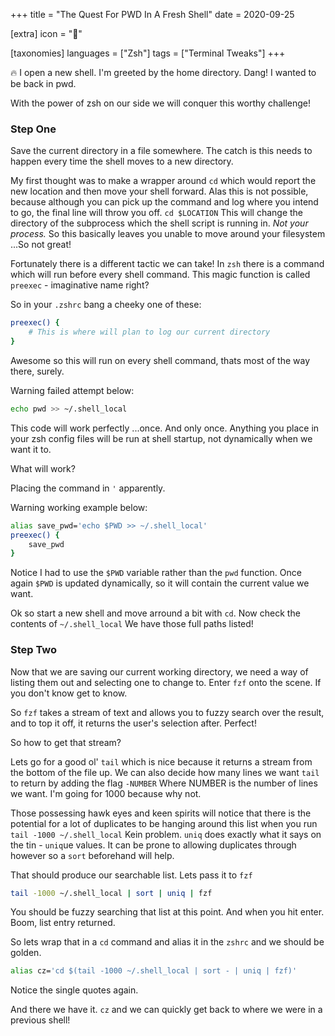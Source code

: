 +++
title = "The Quest For PWD In A Fresh Shell"
date = 2020-09-25

[extra]
icon = "🏈"

[taxonomies]
languages = ["Zsh"]
tags = ["Terminal Tweaks"]
+++

<aside>
🔥 I open a new shell. I'm greeted by the home directory. Dang! I wanted to be back in pwd.

</aside>

With the power of zsh on our side we will conquer this worthy challenge!

<!-- more -->

### Step One

Save the current directory in a file somewhere. The catch is this needs to happen every time the shell moves to a new directory.

My first thought was to make a wrapper around `cd` which would report the new location and then move your shell forward. Alas this is not possible, because although you can pick up the command and log where you intend to go, the final line will throw you off. `cd $LOCATION` This will change the directory of the subprocess which the shell script is running in. *Not your process.* So this basically leaves you unable to move around your filesystem ...So not great!

Fortunately there is a different tactic we can take! In `zsh` there is a command which will run before every shell command. This magic function is called `preexec` - imaginative name right? 

So in your `.zshrc` bang a cheeky one of these: 

```bash
preexec() {
	# This is where will plan to log our current directory
} 
```

Awesome so this will run on every shell command, thats most of the way there, surely. 

Warning failed attempt below:

```bash
echo pwd >> ~/.shell_local
```

This code will work perfectly ...once. And only once. Anything you place in your zsh config files will be run at shell startup, not dynamically when we want it to. 

What will work? 

Placing the command in `'` apparently.

Warning working example below:

```bash
alias save_pwd='echo $PWD >> ~/.shell_local' 
preexec() {
	save_pwd
}
```

Notice I had to use the `$PWD` variable rather than the `pwd` function. Once again `$PWD` is updated dynamically, so it will contain the current value we want.

Ok so start a new shell and move arround a bit with `cd`. Now check the contents of `~/.shell_local` We have those full paths listed! 

### Step Two

Now that we are saving our current working directory, we need a way of listing them out and selecting one to change to. Enter `fzf` onto the scene. If you don't know get to know. 

So `fzf` takes a stream of text and allows you to fuzzy search over the result, and to top it off, it returns the user's selection after. Perfect!

So how to get that stream? 

Lets go for a good ol' `tail` which is nice because it returns a stream from the bottom of the file up. We can also decide how many lines we want `tail` to return by adding the flag `-NUMBER` Where NUMBER is the number of lines we want. I'm going for 1000 because why not. 

Those possessing hawk eyes and keen spirits will notice that there is the potential for a lot of duplicates to be hanging around this list when you run `tail -1000 ~/.shell_local` Kein problem. `uniq` does exactly what it says on the tin - `uniq`ue values. It can be prone to allowing duplicates through however so a `sort` beforehand will help. 

That should produce our searchable list. Lets pass it to `fzf` 

```bash
tail -1000 ~/.shell_local | sort | uniq | fzf 
```

You should be fuzzy searching that list at this point. And when you hit enter. Boom, list entry returned. 

So lets wrap that in a `cd` command and alias it in the `zshrc` and we should be golden.

```bash
alias cz='cd $(tail -1000 ~/.shell_local | sort - | uniq | fzf)'
```

Notice the single quotes again. 

And there we have it. `cz` and we can quickly get back to where we were in a previous shell!
